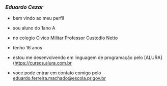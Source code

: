 ### *Eduardo Cezar* 
- bem vindo ao meu perfil

- sou aluno do 1ano A

- no  colegio Civico Militar Professor Custodio Netto

- tenho 16 anos 

- estou me desenvolvendo em linguagem de programação pelo [ALURA](https://cursos.alura.com.br

- voce pode entrar em contato comigo pelo eduardo.ferreira.machado@escola.pr.gov.br
